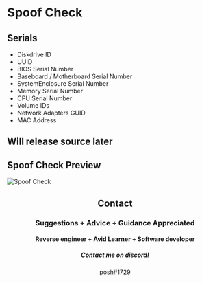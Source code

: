 # Spoof Check

## Serials
- Diskdrive ID
- UUID
- BIOS Serial Number
- Baseboard / Motherboard Serial Number
- SystemEnclosure Serial Number
- Memory Serial Number
- CPU Serial Number
- Volume IDs
- Network Adapters GUID
- MAC Address
## Will release source later

## Spoof Check Preview
![Spoof Check](https://user-images.githubusercontent.com/104591599/167533644-982743b9-eb65-45fb-abf4-b6fc47eb6f52.png)


<h2 align="center">Contact</h2>
<h3 align="center">Suggestions + Advice + Guidance Appreciated </h3>
<h4 align="center">Reverse engineer + Avid Learner + Software developer</h4>
<h5 align="center">Contact me on discord!</h5>
<p align="center">posh#1729</p>
